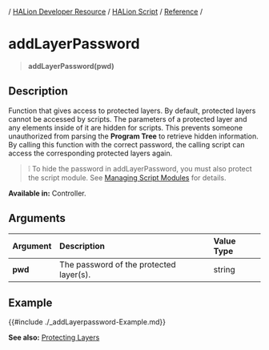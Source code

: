 / [HALion Developer Resource](../../HALion-Developer-Resource.md) / [HALion Script](./HALion-Script.md) / [Reference](./Reference.md) /

# addLayerPassword

>**addLayerPassword(pwd)**

## Description

Function that gives access to protected layers. By default, protected layers cannot be accessed by scripts. The parameters of a protected layer and any elements inside of it are hidden for scripts. This prevents someone unauthorized from parsing the **Program Tree** to retrieve hidden information. By calling this function with the correct password, the calling script can access the corresponding protected layers again.

>&#10069; To hide the password in addLayerPassword, you must also protect the script module. See [Managing Script Modules](./Managing-Script-Modules.md) for details.

**Available in:** Controller.

## Arguments

|Argument|Description|Value Type|
|:-|:-|:-|
|**pwd**|The password of the protected layer(s).|string|

## Example

{{#include ./_addLayerpassword-Example.md}}

**See also:** [Protecting Layers](./Protecting-Layers.md)
